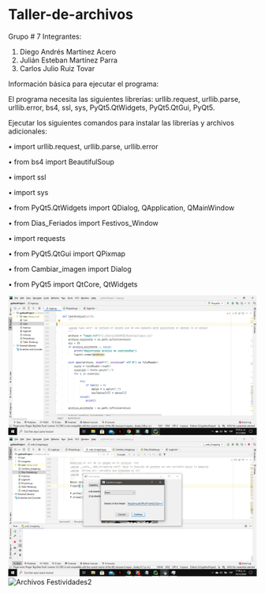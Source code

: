 # Taller-de-archivos

Grupo # 7
Integrantes:
1. Diego Andrés Martínez Acero
2. Julián Esteban Martínez Parra
3. Carlos Julio Ruiz Tovar

Información básica para ejecutar el programa:

El programa necesita las siguientes librerías: urllib.request, urllib.parse, urllib.error, bs4, ssl, sys, PyQt5.QtWidgets, PyQt5.QtGui, PyQt5.

Ejecutar los siguientes comandos para instalar las librerías y archivos adicionales:

• import urllib.request, urllib.parse, urllib.error

• from bs4 import BeautifulSoup

• import ssl

• import sys

• from PyQt5.QtWidgets import QDialog, QApplication, QMainWindow

• from Dias_Feriados import Festivos_Window

• import requests

• from PyQt5.QtGui import QPixmap

• from Cambiar_imagen import Dialog

• from PyQt5 import QtCore, QtWidgets

![Archivos Festividades](https://github.com/CarlosJulioRuizTovar/Taller-de-archivos/blob/main/Festividades.png)
![Archivos Festividades1](https://github.com/CarlosJulioRuizTovar/Taller-de-archivos/blob/main/Festividades1.png)
![Archivos Festividades2](https://github.com/CarlosJulioRuizTovar/Taller-de-archivos)

